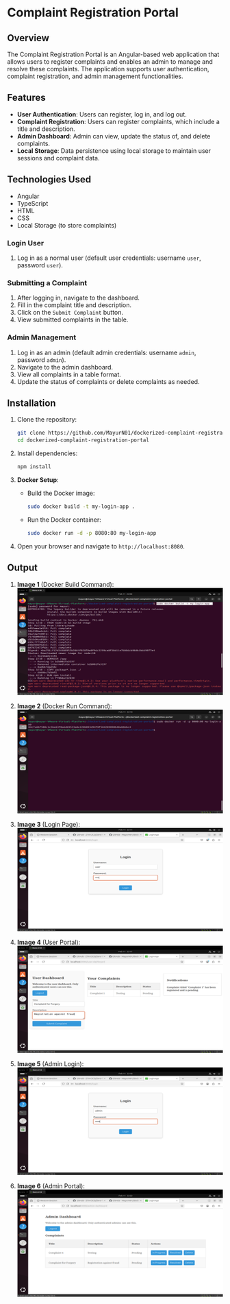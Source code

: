 # Complaint Registration Portal

## Overview
The Complaint Registration Portal is an Angular-based web application that allows users to register complaints and enables an admin to manage and resolve these complaints. The application supports user authentication, complaint registration, and admin management functionalities.

## Features
- **User Authentication**: Users can register, log in, and log out.
- **Complaint Registration**: Users can register complaints, which include a title and description.
- **Admin Dashboard**: Admin can view, update the status of, and delete complaints.
- **Local Storage**: Data persistence using local storage to maintain user sessions and complaint data.

## Technologies Used
- Angular
- TypeScript
- HTML
- CSS
- Local Storage (to store complaints)

### Login User
1. Log in as a normal user (default user credentials: username `user`, password `user`).

### Submitting a Complaint
1. After logging in, navigate to the dashboard.
2. Fill in the complaint title and description.
3. Click on the `Submit Complaint` button.
4. View submitted complaints in the table.

### Admin Management
1. Log in as an admin (default admin credentials: username `admin`, password `admin`).
2. Navigate to the admin dashboard.
3. View all complaints in a table format.
4. Update the status of complaints or delete complaints as needed.

## Installation

1. Clone the repository:
    ```bash
    git clone https://github.com/MayurN01/dockerized-complaint-registration-portal.git
    cd dockerized-complaint-registration-portal
    ```

2. Install dependencies:
    ```bash
    npm install
    ```

3. **Docker Setup**:
    - Build the Docker image:
      ```bash
      sudo docker build -t my-login-app .
      ```
    - Run the Docker container:
      ```bash
      sudo docker run -d -p 8080:80 my-login-app
      ```

4. Open your browser and navigate to `http://localhost:8080`.

## Output

1. **Image 1** (Docker Build Command):
   ![Docker Build](https://github.com/MayurN01/dockerized-complaint-registration-portal/blob/main/images/docker%20bulid.png)

2. **Image 2** (Docker Run Command):
   ![Docker Run](https://github.com/MayurN01/dockerized-complaint-registration-portal/blob/main/images/docker%20run.png)

3. **Image 3** (Login Page):
   ![Login Page](https://github.com/MayurN01/dockerized-complaint-registration-portal/blob/main/images/login%20page.png)

4. **Image 4** (User Portal):
   ![User Portal](https://github.com/MayurN01/dockerized-complaint-registration-portal/blob/main/images/user%20portal.png)

5. **Image 5** (Admin Login):
   ![Admin Login](https://github.com/MayurN01/dockerized-complaint-registration-portal/blob/main/images/admin%20login.png)

6. **Image 6** (Admin Portal):
   ![Admin Portal](https://github.com/MayurN01/dockerized-complaint-registration-portal/blob/main/images/admin%20portal.png)
